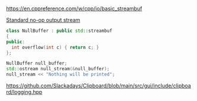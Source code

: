 https://en.cppreference.com/w/cpp/io/basic_streambuf

[Standard no-op output stream](https://stackoverflow.com/questions/11826554/standard-no-op-output-stream)

```cpp
class NullBuffer : public std::streambuf
{
public:
  int overflow(int c) { return c; }
};

NullBuffer null_buffer;
std::ostream null_stream(&null_buffer);
null_stream << "Nothing will be printed";
```

https://github.com/Slackadays/Clipboard/blob/main/src/gui/include/clipboard/logging.hpp
